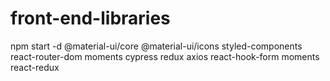 # front-end-libraries

npm start -d @material-ui/core @material-ui/icons styled-components react-router-dom moments cypress redux axios react-hook-form moments react-redux

<link rel="stylesheet" href="https://fonts.googleapis.com/css?family=Roboto:300,400,500,700&display=swap" />
<link rel="stylesheet" href="https://fonts.googleapis.com/icon?family=Material+Icons" />
